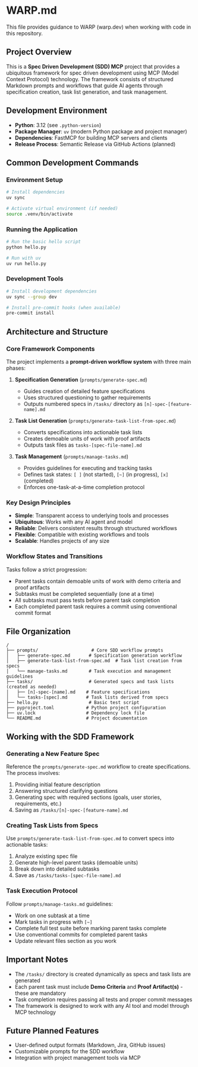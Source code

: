 # WARP.md

This file provides guidance to WARP (warp.dev) when working with code in this repository.

## Project Overview

This is a **Spec Driven Development (SDD) MCP** project that provides a ubiquitous framework for spec driven development using MCP (Model Context Protocol) technology. The framework consists of structured Markdown prompts and workflows that guide AI agents through specification creation, task list generation, and task management.

## Development Environment

- **Python**: 3.12 (see `.python-version`)
- **Package Manager**: `uv` (modern Python package and project manager)
- **Dependencies**: FastMCP for building MCP servers and clients
- **Release Process**: Semantic Release via GitHub Actions (planned)

## Common Development Commands

### Environment Setup
```bash
# Install dependencies
uv sync

# Activate virtual environment (if needed)
source .venv/bin/activate
```

### Running the Application
```bash
# Run the basic hello script
python hello.py

# Run with uv
uv run hello.py
```

### Development Tools
```bash
# Install development dependencies
uv sync --group dev

# Install pre-commit hooks (when available)
pre-commit install
```

## Architecture and Structure

### Core Framework Components

The project implements a **prompt-driven workflow system** with three main phases:

1. **Specification Generation** (`prompts/generate-spec.md`)
   - Guides creation of detailed feature specifications
   - Uses structured questioning to gather requirements
   - Outputs numbered specs in `/tasks/` directory as `[n]-spec-[feature-name].md`

2. **Task List Generation** (`prompts/generate-task-list-from-spec.md`)
   - Converts specifications into actionable task lists
   - Creates demoable units of work with proof artifacts
   - Outputs task files as `tasks-[spec-file-name].md`

3. **Task Management** (`prompts/manage-tasks.md`)
   - Provides guidelines for executing and tracking tasks
   - Defines task states: `[ ]` (not started), `[~]` (in progress), `[x]` (completed)
   - Enforces one-task-at-a-time completion protocol

### Key Design Principles

- **Simple**: Transparent access to underlying tools and processes
- **Ubiquitous**: Works with any AI agent and model
- **Reliable**: Delivers consistent results through structured workflows
- **Flexible**: Compatible with existing workflows and tools
- **Scalable**: Handles projects of any size

### Workflow States and Transitions

Tasks follow a strict progression:
- Parent tasks contain demoable units of work with demo criteria and proof artifacts
- Subtasks must be completed sequentially (one at a time)
- All subtasks must pass tests before parent task completion
- Each completed parent task requires a commit using conventional commit format

## File Organization

```
/
├── prompts/                    # Core SDD workflow prompts
│   ├── generate-spec.md       # Specification generation workflow
│   ├── generate-task-list-from-spec.md  # Task list creation from specs
│   └── manage-tasks.md        # Task execution and management guidelines
├── tasks/                     # Generated specs and task lists (created as needed)
│   ├── [n]-spec-[name].md    # Feature specifications
│   └── tasks-[spec].md       # Task lists derived from specs
├── hello.py                   # Basic test script
├── pyproject.toml            # Python project configuration
├── uv.lock                   # Dependency lock file
└── README.md                 # Project documentation
```

## Working with the SDD Framework

### Generating a New Feature Spec

Reference the `prompts/generate-spec.md` workflow to create specifications. The process involves:
1. Providing initial feature description
2. Answering structured clarifying questions
3. Generating spec with required sections (goals, user stories, requirements, etc.)
4. Saving as `/tasks/[n]-spec-[feature-name].md`

### Creating Task Lists from Specs

Use `prompts/generate-task-list-from-spec.md` to convert specs into actionable tasks:
1. Analyze existing spec file
2. Generate high-level parent tasks (demoable units)
3. Break down into detailed subtasks
4. Save as `/tasks/tasks-[spec-file-name].md`

### Task Execution Protocol

Follow `prompts/manage-tasks.md` guidelines:
- Work on one subtask at a time
- Mark tasks in progress with `[~]`
- Complete full test suite before marking parent tasks complete
- Use conventional commits for completed parent tasks
- Update relevant files section as you work

## Important Notes

- The `/tasks/` directory is created dynamically as specs and task lists are generated
- Each parent task must include **Demo Criteria** and **Proof Artifact(s)** - these are mandatory
- Task completion requires passing all tests and proper commit messages
- The framework is designed to work with any AI tool and model through MCP technology

## Future Planned Features

- User-defined output formats (Markdown, Jira, GitHub issues)
- Customizable prompts for the SDD workflow
- Integration with project management tools via MCP